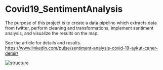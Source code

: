# Covid19_SentimentAnalysis

The purpose of this project is to create a data pipeline which extracts data from twitter, perform cleaning and transformations, implement sentiment analysis, and visualize the results on the map.

See the article for details and results.
https://www.linkedin.com/pulse/sentiment-analysis-covid-19-aykut-caner-demir/

![structure](https://user-images.githubusercontent.com/15074091/111865342-d6e60380-8966-11eb-92fa-f77814dc87bc.png)
